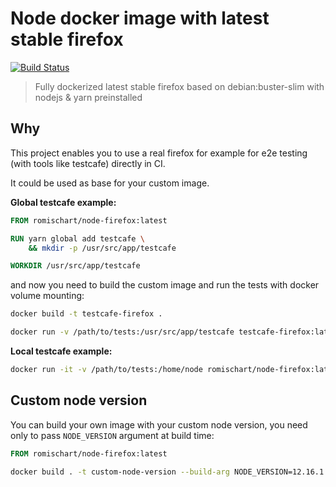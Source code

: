 # Node docker image with latest stable firefox

[![Build Status](https://travis-ci.com/Romischart/node-firefox.svg?branch=master)](https://travis-ci.com/Romischart/node-firefox)

> Fully dockerized latest stable firefox based on debian:buster-slim with nodejs & yarn preinstalled

## Why
This project enables you to use a real firefox for example for e2e testing (with tools like testcafe) directly in CI.

It could be used as base for your custom image.

**Global testcafe example:**
```dockerfile
FROM romischart/node-firefox:latest

RUN yarn global add testcafe \
    && mkdir -p /usr/src/app/testcafe

WORKDIR /usr/src/app/testcafe
```

and now you need to build the custom image and run the tests with docker volume mounting:
```bash
docker build -t testcafe-firefox .

docker run -v /path/to/tests:/usr/src/app/testcafe testcafe-firefox:latest testcafe firefox:headless -s *.testcafe.js
```

**Local testcafe example:**
```bash
docker run -it -v /path/to/tests:/home/node romischart/node-firefox:latest yarn testcafe firefox:headless
```

## Custom node version
You can build your own image with your custom node version, you need only to pass `NODE_VERSION` argument at build time:

```dockerfile
FROM romischart/node-firefox:latest
```

```bash
docker build . -t custom-node-version --build-arg NODE_VERSION=12.16.1
```
